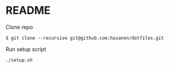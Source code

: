 # README

Clone repo
    
    $ git clone --recursive git@github.com:hasanen/dotfiles.git

Run setup script

    ./setup.sh
